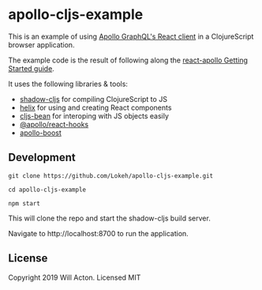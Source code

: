 # apollo-cljs-example

This is an example of using [Apollo GraphQL's React client](https://www.apollographql.com/docs/react/) in a ClojureScript browser application.

The example code is the result of following along the [react-apollo Getting Started guide](https://github.com/apollographql/apollo-client/blob/f5604474fb69080780ca234dc200a0257e39895b/docs/source/essentials/get-started.md).

It uses the following libraries & tools:
- [shadow-cljs](https://github.com/thheller/shadow-cljs) for compiling ClojureScript to JS
- [helix](https://github.com/Lokeh/helix/) for using and creating React components
- [cljs-bean](https://github.com/mfikes/cljs-bean) for interoping with JS objects easily
- [@apollo/react-hooks](https://www.apollographql.com/docs/react/api/react-hooks/)
- [apollo-boost](https://github.com/apollographql/apollo-client/tree/master/packages/apollo-boost)

## Development

```
git clone https://github.com/Lokeh/apollo-cljs-example.git

cd apollo-cljs-example

npm start
```

This will clone the repo and start the shadow-cljs build server.

Navigate to http://localhost:8700 to run the application.

## License

Copyright 2019 Will Acton. Licensed MIT
